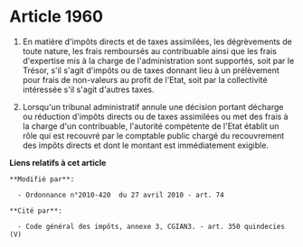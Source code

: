# Article 1960

1. En matière d'impôts directs et de taxes assimilées, les dégrèvements de toute nature, les frais remboursés au contribuable
ainsi que les frais d'expertise mis à la charge de l'administration sont supportés, soit par le Trésor, s'il s'agit d'impôts
ou de taxes donnant lieu à un prélèvement pour frais de non-valeurs au profit de l'Etat, soit par la collectivité intéressée
s'il s'agit d'autres taxes. 

2. Lorsqu'un tribunal administratif annule une décision portant décharge ou réduction d'impôts directs ou de taxes assimilées
ou met des frais à la charge d'un contribuable,    l'autorité compétente de l'Etat  établit un rôle qui est recouvré par le
comptable public  chargé du recouvrement des impôts directs et dont le montant est immédiatement exigible.

**Liens relatifs à cet article**

	**Modifié par**:

	  - Ordonnance n°2010-420  du 27 avril 2010 - art. 74

	**Cité par**:

	  - Code général des impôts, annexe 3, CGIAN3. - art. 350 quindecies (V)
